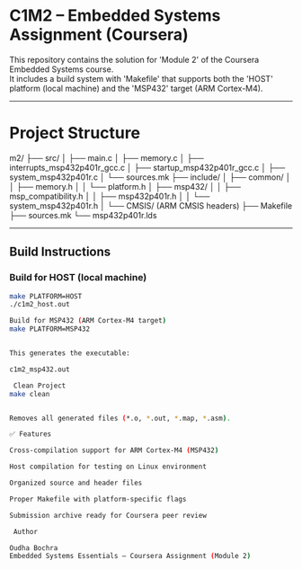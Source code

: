 # C1M2 – Embedded Systems Assignment (Coursera)

This repository contains the solution for 'Module 2' of the Coursera Embedded Systems course.  
It includes a build system with 'Makefile' that supports both the 'HOST' platform (local machine) and the 'MSP432' target (ARM Cortex-M4).

---

# Project Structure



m2/
├── src/
│ ├── main.c
│ ├── memory.c
│ ├── interrupts_msp432p401r_gcc.c
│ ├── startup_msp432p401r_gcc.c
│ ├── system_msp432p401r.c
│ └── sources.mk
├── include/
│ ├── common/
│ │ ├── memory.h
│ │ └── platform.h
│ ├── msp432/
│ │ ├── msp_compatibility.h
│ │ ├── msp432p401r.h
│ │ └── system_msp432p401r.h
│ └── CMSIS/ (ARM CMSIS headers)
├── Makefile
├── sources.mk
└── msp432p401r.lds


---

##  Build Instructions

### Build for HOST (local machine)
```bash
make PLATFORM=HOST
./c1m2_host.out

Build for MSP432 (ARM Cortex-M4 target)
make PLATFORM=MSP432


This generates the executable:

c1m2_msp432.out

 Clean Project
make clean


Removes all generated files (*.o, *.out, *.map, *.asm).

✅ Features

Cross-compilation support for ARM Cortex-M4 (MSP432)

Host compilation for testing on Linux environment

Organized source and header files

Proper Makefile with platform-specific flags

Submission archive ready for Coursera peer review

 Author

Oudha Bochra
Embedded Systems Essentials – Coursera Assignment (Module 2)
